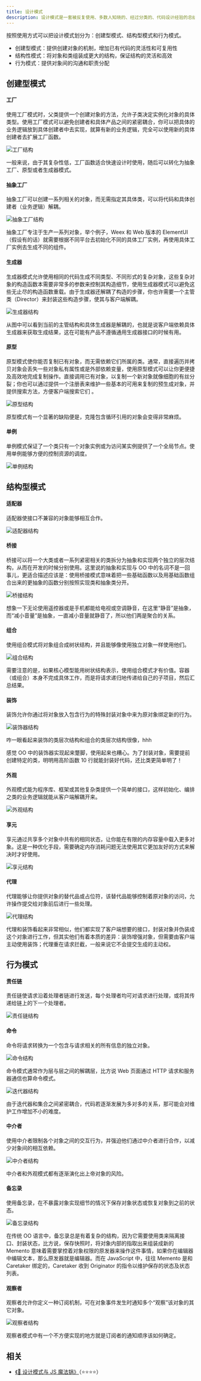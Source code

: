 ```yaml
---
title: 设计模式
description: 设计模式是一套被反复使用、多数人知晓的、经过分类的、代码设计经验的总结。
---
```


按照使用方式可以把设计模式划分为：创建型模式、结构型模式和行为模式。

* 创建型模式：提供创建对象的机制，增加已有代码的灵活性和可复用性
* 结构性模式：将对象和类组装成更大的结构，保证结构的灵活和高效
* 行为模式：提供对象间的沟通和职责分配  

## 创建型模式

#### 工厂

使用工厂模式时，父类提供一个创建对象的方法，允许子类决定实例化对象的具体类型。使用工厂模式可以避免创建者和具体产品之间的紧密耦合，你可以把具体的业务逻辑放到具体创建者中去实现，就算有新的业务逻辑，完全可以使用新的具体创建者去扩展工厂函数。

![[工厂结构](https://www.processon.com/diagraming/614ebac1637689481b65eb42)](https://mgear-image.oss-cn-shanghai.aliyuncs.com/image/other/1bcb390f-a1bf-4cb0-8511-de8cecea11ce.svg)

一般来说，由于其复杂性低，工厂函数适合快速设计时使用，随后可以转化为抽象工厂、原型或者生成器模式。

#### 抽象工厂

抽象工厂可以创建一系列相关的对象，而无需指定其具体类，可以将代码和具体创建者（业务逻辑）解耦。

![[抽象工厂结构](https://www.processon.com/diagraming/614ec5dd1efad403f372ff29)](https://mgear-image.oss-cn-shanghai.aliyuncs.com/image/other/a67af4bd-c5ff-472b-a6b4-2c4ea05460d4.svg)

抽象工厂专注于生产一系列对象，举个例子，Weex 和 Web 版本的 ElementUI（假设有的话）就需要根据不同平台去初始化不同的具体工厂实例，再使用具体工厂实例去生成不同的组件。

#### 生成器

生成器模式允许使用相同的代码生成不同类型、不同形式的复杂对象，这些复杂对象的构造函数本需要非常多的参数来控制其构造细节，使用生成器模式可以避免这些无止尽的构造函数重载。由于生成器还解耦了构造的步骤，你也许需要一个主管类（Director）来封装这些构造步骤，使其与客户端解耦。

<!-- ProcessOn 生成的 SVG 格式有些问题 -->
![[生成器结构](https://www.processon.com/diagraming/614ed017637689481b66191e)](https://mgear-image.oss-cn-shanghai.aliyuncs.com/image/other/bd255980-5c94-4d8a-8a6f-0b7149ade883.svg)

从图中可以看到当前的主管结构和具体生成器是解耦的，也就是说客户端依赖具体生成器来获取生成结果，这在可能有产品不遵循通用生成器接口的时候有用。

#### 原型

原型模式使你能否复制已有对象，而无需依赖它们所属的类。通常，直接遍历并拷贝对象会丢失一些对象私有属性或是外部依赖变量，使用原型模式可以让你更便捷及高效地完成复制操作。直接调用已有对象，以复制一个新对象就像细胞的有丝分裂；你也可以通过提供一个注册表来维护一些基本的可用来复制的预生成对象，并提供搜索方法，方便客户端搜索它们  。

![[原型结构](https://www.processon.com/diagraming/614edeb80e3e743114730791)](https://mgear-image.oss-cn-shanghai.aliyuncs.com/image/other/a719383a-7761-4a72-90b9-ac83da7b47d8.svg)

原型模式有一个显著的缺陷便是，克隆包含循环引用的对象会变得非常麻烦。

#### 单例

单例模式保证了一个类只有一个对象实例或为访问某实例提供了一个全局节点。使用单例能够方便的控制资源的调度。

![[单例结构](https://www.processon.com/diagraming/614ee4e7637689481b664044)](https://mgear-image.oss-cn-shanghai.aliyuncs.com/image/other/42fd4a01-5832-4c43-84c7-fda41402f2d4.svg)

## 结构型模式

#### 适配器

适配器使接口不兼容的对象能够相互合作。

![[适配器结构](https://www.processon.com/diagraming/614ee9531e08536dabbca6d6)](https://mgear-image.oss-cn-shanghai.aliyuncs.com/image/other/f3a86005-1da5-4233-81e9-c0bddccc6c3c.svg)

#### 桥接

桥接可以将一个大类或者一系列紧密相关的类拆分为抽象和实现两个独立的层次结构，从而在开发的时候分别使用。这里说的抽象和实现与 OO 中的名词不是一回事儿，更适合描述应该是：使用桥接模式意味着把一些基础函数以及用基础函数组合出来的更抽象的函数分别按照实现类和抽象类分开。

![[桥接结构](https://www.processon.com/diagraming/614f66a7637689167d0dc218)](https://mgear-image.oss-cn-shanghai.aliyuncs.com/image/other/5de62e64-55e2-459b-8cf8-6d5a8914d17c.svg)

想象一下无论使用遥控器或是手机都能给电视或空调静音，在这里“静音”是抽象，而“减小音量”是抽象，一直减小音量就静音了，所以他们两是聚合的关系。

#### 组合

使用组合模式将对象组合成树状结构，并且能够像使用独立对象一样使用他们。

![[组合结构](https://www.processon.com/diagraming/614edeb80e3e743114730791)](https://mgear-image.oss-cn-shanghai.aliyuncs.com/image/other/e0de9723-e348-41c9-9461-6ee6e5bd52ef.svg)

需要注意的是，如果核心模型能用树状结构表示，使用组合模式才有价值。容器（或组合）本身不完成具体工作，而是将请求递归地传递给自己的子项目，然后汇总结果。

#### 装饰

装饰允许你通过将对象放入包含行为的特殊封装对象中来为原对象绑定新的行为。

![[装饰器结构](https://www.processon.com/diagraming/614edeb80e3e743114730791)](https://mgear-image.oss-cn-shanghai.aliyuncs.com/image/other/64b2e57c-5315-48f1-a7df-54ae6942b88c.svg)

咋一眼看起来装饰的类层次结构和组合的类层次结构很像，hhh

感觉 OO 中的装饰器实现起来蹩脚，使用起来也糟心。为了封装对象，需要提前创建特定的类，明明用高阶函数 10 行就能封装好代码，还比类更简单明了！

#### 外观

外观模式能为程序库、框架或其他复杂类提供一个简单的接口，这样初始化、编排之类的业务逻辑就能从客户端解耦开来。

![[外观结构](https://www.processon.com/diagraming/614fcbcf7d9c0867a384de1b)](https://mgear-image.oss-cn-shanghai.aliyuncs.com/image/other/05f145a2-7048-4fb3-8fc3-5e5ac63f4f8d.svg)

#### 享元

享元通过共享多个对象中共有的相同状态，让你能在有限的内存容量中载入更多对象。这是一种优化手段，需要确定内存消耗问题无法使用其它更加友好的方式来解决时才好使用。

![[享元结构](https://www.processon.com/diagraming/614fdf7f1e085341faa58eb2)](https://mgear-image.oss-cn-shanghai.aliyuncs.com/image/other/04b754e1-4d9c-493f-ac37-86dea28e6316.svg)

#### 代理

代理能够让你提供对象的替代品或占位符，该替代品能够控制着原对象的访问，允许操作提交给对象前后进行一些处理。

![[代理结构](https://www.processon.com/diagraming/614fe9c77d9c0867a3857604)](https://mgear-image.oss-cn-shanghai.aliyuncs.com/image/other/99d55f92-79b8-444f-875b-746f141206be.svg)

代理和装饰看起来非常相似，他们都实现了客户端想要的接口，封装对象并伪装成这个对象进行工作，但其实他们有着本质的差异：装饰增强对象，但需要由客户端主动使用装饰；代理重在请求拦截，一般来说它不会提交生成的主动权。

## 行为模式

#### 责任链

责任链使请求沿着处理者链进行发送，每个处理者均可对请求进行处理，或将其传递给链上的下一个处理者。

![[责任链结构](https://www.processon.com/diagraming/6150160ae0b34d69dd7bd4aa)](https://mgear-image.oss-cn-shanghai.aliyuncs.com/image/other/500057cf-a4b6-41b9-b0fb-8941ec0dfaa5.svg)

#### 命令

命令将请求转换为一个包含与请求相关的所有信息的独立对象。

![[命令结构](https://www.processon.com/diagraming/615021790e3e74520cb77444)](https://mgear-image.oss-cn-shanghai.aliyuncs.com/image/other/753bcbe8-863a-48df-949f-0d1be74bbefc.svg)

命令模式通常作为层与层之间的解耦层，比方说 Web 页面通过 HTTP 请求和服务器通信也算命令模式。

![[迭代器结构](https://www.processon.com/diagraming/6150276e1e085341faa6b78a)](https://mgear-image.oss-cn-shanghai.aliyuncs.com/image/other/8bf09139-dac6-4bac-9726-43e00873a06a.svg)

由于迭代器和集合之间紧密耦合，代码若逐渐发展为多对多的关系，那可能会对维护工作增加不小的难度。

#### 中介者

使用中介者限制各个对象之间的交互行为，并强迫他们通过中介者进行合作，以减少对象间的相互依赖。

![[中介者结构](https://www.processon.com/diagraming/61503012e401fd4c898af56d)](https://mgear-image.oss-cn-shanghai.aliyuncs.com/image/other/883c48b2-91c4-46b3-a85f-1847dd44dd18.svg)

中介者和外观模式都有逐渐演化出上帝对象的风险。

#### 备忘录

使用备忘录，在不暴露对象实现细节的情况下保存对象状态或恢复对象到之前的状态。

![[备忘录结构](https://www.processon.com/diagraming/61503ed7637689167d1000e8)](https://mgear-image.oss-cn-shanghai.aliyuncs.com/image/other/723839a8-a6a1-4b46-a66a-e61ead876980.svg)

在传统 OO 语言中，备忘录总是有着复杂的结构，因为它需要使用类来隔离接口、封装状态，比方说，保存快照时，将对象内部的指取出来组装成新的 Memento 意味着需要掌控着对象权限的原发器来操作这件事情，如果你在编辑器中编辑文本，那么原发器就是编辑器。而在 JavaScript 中，往往 Memento 是和 Caretaker 绑定的，Caretaker 收到 Originator 的指令以维护保存的状态及状态列表。

#### 观察者

观察者允许你定义一种订阅机制，可在对象事件发生时通知多个“观察”该对象的其它对象。

![[观察者结构](https://www.processon.com/diagraming/6151fd9a5653bb6791d97ae2)](https://mgear-image.oss-cn-shanghai.aliyuncs.com/image/other/6481a46f-cf16-4391-869b-8bacefa2ff5f.svg)

观察者模式中有一个不方便实现的地方就是订阅者的通知顺序该如何确定。

## 相关

* [《🍲 设计模式与 JS 魔法锅》](/articles/design-patterns-and-js-magic-pot)（⭐⭐⭐⭐）